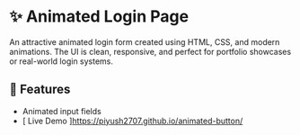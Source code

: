 # ✨ Animated Login Page

An attractive animated login form created using HTML, CSS, and modern animations. The UI is clean, responsive, and perfect for portfolio showcases or real-world login systems.

## 🚀 Features

- Animated input fields
- [ Live Demo ]https://piyush2707.github.io/animated-button/
